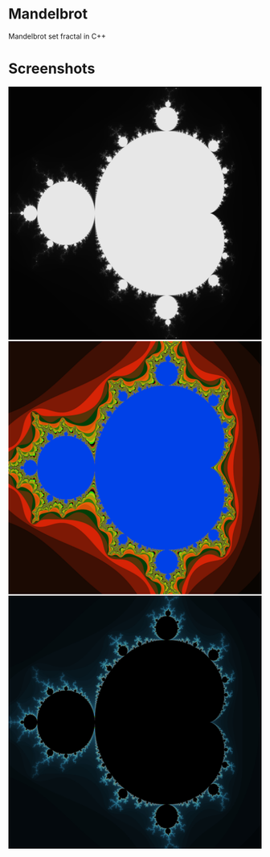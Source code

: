 # Mandelbrot
Mandelbrot set fractal in C++

# Screenshots
![Image 1](https://github.com/lucpena/Mandelbrot/blob/main/img/1.jpg)
![Image 2](https://github.com/lucpena/Mandelbrot/blob/main/img/2.jpg)
![Image 3](https://github.com/lucpena/Mandelbrot/blob/main/img/3.jpg)

